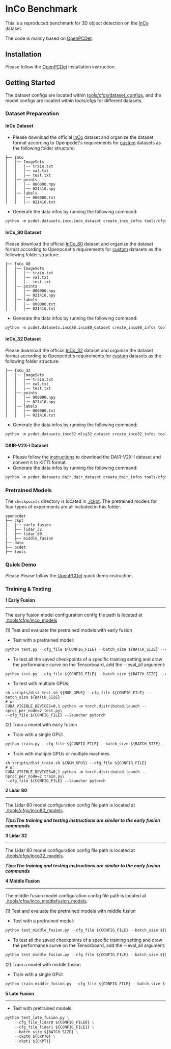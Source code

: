# InCo Benchmark
This is a reproduced benchmark for 3D object detection on the [InCo](我们的链接) dataset.

The code is mainly based on [OpenPCDet](https://github.com/open-mmlab/OpenPCDet).


## Installation
Please follow the [OpenPCDet](https://github.com/open-mmlab/OpenPCDet/blob/master/docs/INSTALL.md) installation instruction.

## Getting Started
The dataset configs are located within [tools/cfgs/dataset_configs](./tools/cfgs/dataset_configs), and the model configs are located within tools/cfgs for different datasets.

### Dataset Prepareation
#### InCo Dataset
+ Please download the official [InCo](我们的链接) dataset and organize the dataset format according to Openpcdet's requirements for [custom](https://github.com/open-mmlab/OpenPCDet/blob/master/docs/CUSTOM_DATASET_TUTORIAL.md) datasets as the following folder structure:
```
├── InCo
│   │── ImageSets
│   │   │── train.txt
│   │   │── val.txt
|   |   |—— test.txt
│   │── points
│   │   │── 000000.npy
│   │   │── 021416.npy
│   │── labels
│   │   │── 000000.txt
│   │   │── 021416.txt
```

+ Generate the data infos by running the following command:
```python
python -m pcdet.datasets.inco.inco_dataset create_inco_infos tools/cfgs/dataset_configs/inco_dataset.yaml
```
#### InCo_80 Dataset
Please download the official [InCo_80](我们的链接) dataset and organize the dataset format according to Openpcdet's requirements for [custom](https://github.com/open-mmlab/OpenPCDet/blob/master/docs/CUSTOM_DATASET_TUTORIAL.md) datasets as the following folder structure:
```
├── InCo_80
│   │── ImageSets
│   │   │── train.txt
│   │   │── val.txt
|   |   |—— test.txt
│   │── points
│   │   │── 000000.npy
│   │   │── 021416.npy
│   │── labels
│   │   │── 000000.txt
│   │   │── 021416.txt
```
+ Generate the data infos by running the following command:
```python
python -m pcdet.datasets.inco80.inco80_dataset create_inco80_infos tools/cfgs/dataset_configs/inco80_dataset.yaml
```
#### InCo_32 Dataset
Please download the official [InCo_32](我们的链接) dataset and organize the dataset format according to Openpcdet's requirements for [custom](https://github.com/open-mmlab/OpenPCDet/blob/master/docs/CUSTOM_DATASET_TUTORIAL.md) datasets as the following folder structure:
```
├── InCo_32
│   │── ImageSets
│   │   │── train.txt
│   │   │── val.txt
|   |   |—— test.txt
│   │── points
│   │   │── 000000.npy
│   │   │── 021416.npy
│   │── labels
│   │   │── 000000.txt
│   │   │── 021416.txt
```
+ Generate the data infos by running the following command:
```python
python -m pcdet.datasets.inco32.mlsy32_dataset create_inco32_infos tools/cfgs/dataset_configs/inco32_dataset.yaml
```
#### DAIR-V2X-I Dataset
+ Please follow the [instructions](https://github.com/AIR-THU/DAIR-V2X) to download the DAIR-V2X-I dataset and convert it to KITTI format. 
+ Generate the data infos by running the following command:
```python
python -m pcdet.datasets.dair.dair_dataset create_dair_infos tools/cfgs/dataset_configs/dair_dataset.yaml
```
### Pretrained Models
The `checkpoints` directory is located in [./ckpt](./ckpt). The pretrained models for four types of experiments are all included in this folder.
```
openpcdet
├── ckpt
│   ├── early_fusion
|   ├── lidar_32
|   ├── lidar_80
|   ├── middle_fusion
├── data
├── pcdet
├── tools
```
### Quick Demo
Please Please follow the [OpenPCDet](https://github.com/open-mmlab/OpenPCDet/blob/master/docs/DEMO.md) quick demo instruction.

### Training & Testing
**1 Early Fusion**
***
The early fusion model configuration config file path is located at [./tools/cfgs/inco_models](./tools/cfgs/inco_models)

(1) Test and evaluate the pretrained models with early fusion
+ Test with a pretrained model:
```python
python test.py --cfg_file ${CONFIG_FILE} --batch_size ${BATCH_SIZE} --ckpt ${CKPT} --save_to_file
```
+ To test all the saved checkpoints of a specific training setting and draw the performance curve on the Tensorboard, add the --eval_all argument:
```python
python test.py --cfg_file ${CONFIG_FILE} --batch_size ${BATCH_SIZE} --eval_all --save_to_file
```

+ To test with multiple GPUs:
```shell script
sh scripts/dist_test.sh ${NUM_GPUS} --cfg_file ${CONFIG_FILE} --batch_size ${BATCH_SIZE}
# or 
CUDA_VISIBLE_DEVICES=0,1 python -m torch.distributed.launch --nproc_per_node=2 test.py\
--cfg_file ${CONFIG_FILE} --launcher pytorch
```
(2) Train a model with early fusion

+ Train with a single GPU:
```python
python train.py --cfg_file ${CONFIG_FILE} --batch_size ${BATCH_SIZE} --save_to_file
```
+ Train with multiple GPUs or multiple machines
```shell script
sh scripts/dist_train.sh ${NUM_GPUS} --cfg_file ${CONFIG_FILE}
# or 
CUDA_VISIBLE_DEVICES=0,1 python -m torch.distributed.launch --nproc_per_node=2 train.py\
--cfg_file ${CONFIG_FILE} --launcher pytorch
```
**2 Lidar 80**
***
The Lidar 80 model configuration config file path is located at [./tools/cfgs/inco80_models](./tools/cfgs/inco80_models).

***Tips:The training and testing instructions are similar to the early fusion commands***

**3 Lidar 32**
***
The Lidar 80 model configuration config file path is located at [./tools/cfgs/inco32_models](./tools/cfgs/inco32_models).

***Tips:The training and testing instructions are similar to the early fusion commands***

**4 Middle Fusion**
***
The middle fusion model configuration config file path is located at [./tools/cfgs/inco_middlefusion_models](./tools/cfgs/inco_middlefusion_models).

(1) Test and evaluate the pretrained models with middle fusion
+ Test with a pretrained model:
```python
python test_middle_fusion.py --cfg_file ${CONFIG_FILE} --batch_size ${BATCH_SIZE} --ckpt ${CKPT} --save_to_file
```
+ To test all the saved checkpoints of a specific training setting and draw the performance curve on the Tensorboard, add the --eval_all argument:
```python
python test_middle_fusion.py --cfg_file ${CONFIG_FILE} --batch_size ${BATCH_SIZE} --eval_all --save_to_file
```
(2) Train a model with middle fusion

+ Train with a single GPU:
```python
python train_middle_fusion.py --cfg_file ${CONFIG_FILE} --batch_size ${BATCH_SIZE} --save_to_file
```

**5 Late Fusion**
***

+ Test with pretrained models:

```python
python test_late_fusion.py \
    --cfg_file_lidar0 ${CONFIG_FILE0} \
    --cfg_file_lidar1 ${CONFIG_FILE1} \
    --batch_size ${BATCH_SIZE} \
    --ckpt0 ${CKPT0} \
    --ckpt1 ${CKPT1}
```

